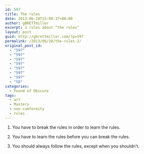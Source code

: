```yaml
---
id: 597
title: The rules
date: 2013-06-28T15:09:37+00:00
author: gBRETTmiller
excerpt: 3 rules about "the rules"
layout: post
guid: http://gbrettmiller.com/?p=597
permalink: /2013/06/28/the-rules-2/
original_post_id:
  - "597"
  - "597"
  - "597"
  - "597"
  - "597"
  - "597"
  - "597"
  - "58"
categories:
  - Pound of Obscure
tags:
  - art
  - Mastery
  - non-comformity
  - rules
---
```

1. You have to break the rules in order to learn the rules.

2. You have to learn the rules before you can break the rules.

3. You should always follow the rules, except when you shouldn&#8217;t.